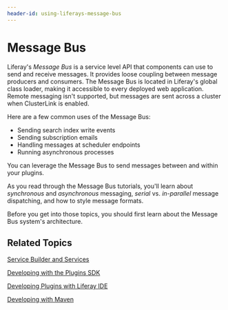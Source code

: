 ```yaml
---
header-id: using-liferays-message-bus
---
```


# Message Bus

Liferay's *Message Bus* is a service level API that components can use to send
and receive messages. It provides loose coupling between message producers and
consumers. The Message Bus is located in Liferay's global class loader, making
it accessible to every deployed web application. Remote messaging isn't
supported, but messages are sent across a cluster when ClusterLink is enabled. 

Here are a few common uses of the Message Bus:

- Sending search index write events
- Sending subscription emails
- Handling messages at scheduler endpoints
- Running asynchronous processes

You can leverage the Message Bus to send messages between and within your
plugins. 

As you read through the Message Bus tutorials, you'll learn about *synchronous*
and *asynchronous* messaging, *serial* vs. *in-parallel* message dispatching,
and how to style message formats. 

Before you get into those topics, you should first learn about the Message Bus 
system's architecture. 

## Related Topics

[Service Builder and Services](/tutorials/-/knowledge_base/6-2/service-builder)

[Developing with the Plugins SDK](/tutorials/-/knowledge_base/6-2/plugins-sdk)

[Developing Plugins with Liferay IDE](/tutorials/-/knowledge_base/6-2/liferay-ide)

[Developing with Maven](/tutorials/-/knowledge_base/6-2/maven)
